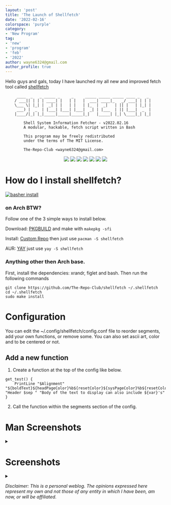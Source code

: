 ```yaml
---
layout: 'post'
title: 'The Launch of Shellfetch'
date: '2022-02-16'
colorspace: 'purple'
category:
- 'New Program'
tag:
- 'new'
- 'program'
- 'feb'
- '2022'
author: wayne6324@gmail.com
author_profile: true
---
```


Hello guys and gals, today I have launched my all new and improved fetch tool called [shellfetch](https://github.com/The-Repo-Club/shellfetch)

<!-- more -->

```
     ____  _   _ _____ _     _     _____ _____ _____ ____ _   _
    / ___|| | | | ____| |   | |   |  ___| ____|_   _/ ___| | | |
    \___ \| |_| |  _| | |   | |   | |_  |  _|   | || |   | |_| |
     ___) |  _  | |___| |___| |___|  _| | |___  | || |___|  _  |
    |____/|_| |_|_____|_____|_____|_|   |_____| |_| \____|_| |_|

        Shell System Information Fetcher - v2022.02.16
        A modular, hackable, fetch script written in Bash

        This program may be freely redistributed
        under the terms of The MIT License.

        The-Repo-Club <wayne6324@gmail.com>
```

<p align='center'>
    <img src='https://img.shields.io/badge/Maintained-Yes-green?colorA=434c5e&colorB=ff59f9&style=flat-square'>
    <img src='https://img.shields.io/github/last-commit/The-Repo-Club/shellfetch?colorA=434c5e&colorB=ff59f9&style=flat-square'>
    <img src='https://img.shields.io/github/repo-size/The-Repo-Club/shellfetch?colorA=434c5e&colorB=ff59f9&style=flat-square'>
    <img src='https://img.shields.io/github/issues/The-Repo-Club/shellfetch?colorA=434c5e&colorB=ff59f9&style=flat-square'>
    <img src='https://img.shields.io/github/stars/The-Repo-Club/shellfetch?colorA=434c5e&colorB=ff59f9&style=flat-square'>
    <img src='https://img.shields.io/github/forks/The-Repo-Club/shellfetch?colorA=434c5e&colorB=ff59f9&style=flat-square'>
    <img src='https://img.shields.io/github/commit-activity/m/The-Repo-Club/shellfetch?colorA=434c5e&colorB=ff59f9&style=flat-square'>
</p>

# How do I install shellfetch?

[![basher install](https://www.basher.it/assets/logo/basher_install.svg)](https://github.com/basherpm/basher)

### on Arch BTW?

Follow one of the 3 simple ways to install below.

Download: [PKGBUILD](https://github.com/The-Repo-Club/ArchAUR/raw/main/shellfetch/PKGBUILD) and make with `makepkg -sfi`

Install: [Custom Repo](https://arch.therepo.club/) then just use `pacman -S shellfetch`

AUR: [YAY](https://aur.archlinux.org/packages/shellfetch) just use `yay -S shellfetch`

### Anything other then Arch base.

First, install the dependencies: xrandr, figlet and bash.
Then run the following commands

```
git clone https://github.com/The-Repo-Club/shellfetch ~/.shellfetch
cd ~/.shellfetch
sudo make install
```

# Configuration

You can edit the ~/.config/shellfetch/config.conf file to reorder segments, add your own functions, or remove some.
You can also set ascii art, color and to be centered or not.

## Add a new function

1. Create a function at the top of the config like below.

```
get_test() {
    PrintLine "$Alignment" "${boldText}${headPageColor}%b${resetColor}${sysPageColor}%b${resetColor}" "Header $sep " "Body of the text to display can also include ${var}'s"
}
```

2. Call the function within the segments section of the config.

# Man Screenshots

<details>
    <summary><span class="right"><i class="fa-solid fa-caret-down"></i></span></summary>

<img src="https://github.com/The-Repo-Club/shellfetch/raw/main/screenshots/man.png" alt="man" style="max-width: 100%;">

</details>

# Screenshots

<details>
    <summary><span class="right"><i class="fa-solid fa-caret-down"></i></span></summary>

<img src="https://github.com/The-Repo-Club/shellfetch/raw/main/screenshots/1.png" alt="screenshot1" style="max-width: 100%;">
<img src="https://github.com/The-Repo-Club/shellfetch/raw/main/screenshots/2.png" alt="screenshot2" style="max-width: 100%;">
<img src="https://github.com/The-Repo-Club/shellfetch/raw/main/screenshots/3.png" alt="screenshot3" style="max-width: 100%;">
<img src="https://github.com/The-Repo-Club/shellfetch/raw/main/screenshots/4.png" alt="screenshot4" style="max-width: 100%;">

</details>

_Disclaimer: This is a personal weblog. The opinions expressed here represent my own and not those of any entity in which I have been, am now, or will be affiliated._
